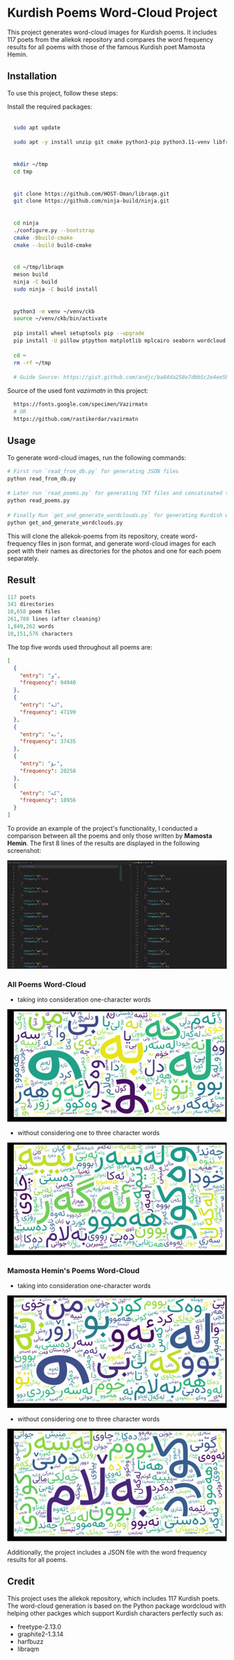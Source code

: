 # Kurdish Poems Word-Cloud Project

This project generates word-cloud images for Kurdish poems. It includes 117 poets from the allekok repository and compares the word frequency results for all poems with those of the famous Kurdish poet Mamosta Hemin.

## Installation

To use this project, follow these steps:

Install the required packages:

```bash

  sudo apt update

  sudo apt -y install unzip git cmake python3-pip python3.11-venv libfreetype6-dev libharfbuzz-dev libfribidi-dev meson gtk-doc-tools libcairo2-dev libfontconfig-dev libice-dev libpixman-1-dev libsm-dev libx11-dev libxcb-render0-dev libxcb-shm0-dev libxext-dev libxrender-dev xtrans-dev libjpeg-dev zlib1g-dev libpng-dev libtiff5-dev liblcms2-dev libwebp-dev libxcb1-dev


  mkdir ~/tmp
  cd tmp


  git clone https://github.com/HOST-Oman/libraqm.git
  git clone https://github.com/ninja-build/ninja.git


  cd ninja
  ./configure.py --bootstrap
  cmake -Bbuild-cmake
  cmake --build build-cmake


  cd ~/tmp/libraqm
  meson build
  ninja -C build
  sudo ninja -C build install


  python3 -m venv ~/venv/ckb
  source ~/venv/ckb/bin/activate

  pip install wheel setuptools pip --upgrade
  pip install -U pillow ptpython matplotlib mplcairo seaborn wordcloud pyfribidi PyICU regex unicodedataplus rich

  cd ~
  rm -rf ~/tmp

  # Guide Source: https://gist.github.com/andjc/ba84da258e7dbb5c2e4ee5b7adf2e1b2

```

Source of the used font _vazirmatn_ in this project:

```bash
  https://fonts.google.com/specimen/Vazirmatn
  # OR
  https://github.com/rastikerdar/vazirmatn
```

## Usage

To generate word-cloud images, run the following commands:

```python
# First run `read_from_db.py` for generating JSON files
python read_from_db.py

# Later run `read_poems.py` for generating TXT files and concatinated txt file
python read_poems.py

# Finally Run `get_and_generate_wordclouds.py` for generating Kurdish word-clouds
python get_and_generate_wordclouds.py
```

This will clone the allekok-poems from its repository, create word-frequency files in json format, and generate word-cloud images for each poet with their names as directories for the photos and one for each poem separately.

## Result

```python
117 poets
341 directories
10,658 poem files
261,788 lines (after cleaning)
1,849,262 words
10,151,576 characters
```

The top five words used throughout all poems are:

```json
[
  {
    "entry": "و",
    "frequency": 94940
  },
  {
    "entry": "لە",
    "frequency": 47199
  },
  {
    "entry": "بە",
    "frequency": 37435
  },
  {
    "entry": "بۆ",
    "frequency": 20258
  },
  {
    "entry": "کە",
    "frequency": 18956
  }
]
```

To provide an example of the project's functionality, I conducted a comparison between all the poems and only those written by **Mamosta Hemin**. The first 8 lines of the results are displayed in the following screenshot:

![comparing all poems and mamosta hemin's poems](./images/Screenshot%20from%202023-03-14%2021-56-21.png)

### All Poems Word-Cloud

- taking into consideration one-character words

![all_poems_01](./images/all_poems_01.png)

- without considering one to three character words

![all_poems_02](./images/all_poems_02.png)

### Mamosta Hemin's Poems Word-Cloud

- taking into consideration one-character words

![hemin_01](./images/hemin_01.png)

- without considering one to three character words

![hemin_02](./images/hemin_02.png)

Additionally, the project includes a JSON file with the word frequency results for all poems.

## Credit

This project uses the allekok repository, which includes 117 Kurdish poets. The word-cloud generation is based on the Python package wordcloud with helping other packges which support Kurdish characters perfectly such as:

- freetype-2.13.0
- graphite2-1.3.14
- harfbuzz
- libraqm
